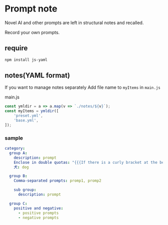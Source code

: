 # Prompt note
Novel AI and other prompts are left in structural notes and recalled.

Record your own prompts.
## require

```sh
npm install js-yaml
```

## notes(YAML format)
If you want to manage notes separately Add file name to `myItems` in `main.js`

main.js
```js
const ymldir = a => a.map(v => `./notes/${v}`);
const myItems = ymldir([
	'preset.yml',
	'base.yml',
]);
```

### sample

```yaml
category:
  group A:
    description: prompt 
    Enclose in double quotas: "{{{If there is a curly bracket at the beginning}}}"
    犬: dog

  group B:
    Comma-separated prompts: promp1, promp2

    sub group:
      description: prompt

  group C:
    positive and negative:
      - positive prompts
      - negative prompts

```